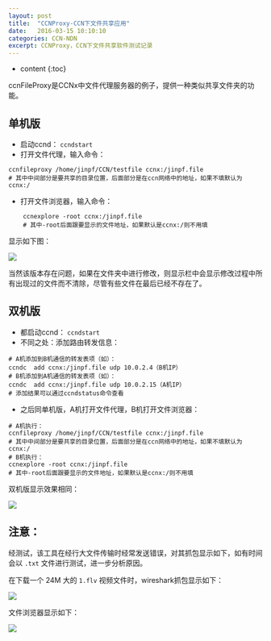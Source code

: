 ```yaml
---
layout: post
title:  "CCNProxy-CCN下文件共享应用"
date:   2016-03-15 10:10:10
categories: CCN-NDN
excerpt: CCNProxy，CCN下文件共享软件测试记录
---
```


* content
{:toc}

ccnFileProxy是CCNx中文件代理服务器的例子，提供一种类似共享文件夹的功能。

## 单机版

* 启动ccnd： `ccndstart`
* 打开文件代理，输入命令：

```shell
ccnfileproxy /home/jinpf/CCN/testfile ccnx:/jinpf.file
# 其中中间部分是要共享的目录位置，后面部分是在ccn网络中的地址，如果不填默认为ccnx:/
```

* 打开文件浏览器，输入命令：

```shell
    ccnexplore -root ccnx:/jinpf.file
    # 其中-root后面跟要显示的文件地址，如果默认是ccnx:/则不用填
```    

显示如下图：

![]({{"/pic/2016-3-15-1.png"}})

当然该版本存在问题，如果在文件夹中进行修改，则显示栏中会显示修改过程中所有出现过的文件而不清除，尽管有些文件在最后已经不存在了。

## 双机版

* 都启动ccnd： `ccndstart`
* 不同之处：添加路由转发信息：

```shell
# A机添加到B机通信的转发表项（如）：
ccndc  add ccnx:/jinpf.file udp 10.0.2.4（B机IP）
# B机添加到A机通信的转发表项（如）：
ccndc  add ccnx:/jinpf.file udp 10.0.2.15（A机IP）
# 添加结果可以通过ccndstatus命令查看
```

* 之后同单机版，A机打开文件代理，B机打开文件浏览器：

```shell
# A机执行：
ccnfileproxy /home/jinpf/CCN/testfile ccnx:/jinpf.file
# 其中中间部分是要共享的目录位置，后面部分是在ccn网络中的地址，如果不填默认为ccnx:/
# B机执行：
ccnexplore -root ccnx:/jinpf.file
# 其中-root后面跟要显示的文件地址，如果默认是ccnx:/则不用填
```

双机版显示效果相同：

![]({{"/pic/2016-3-15-2.png"}})

## 注意：

经测试，该工具在经行大文件传输时经常发送错误，对其抓包显示如下，如有时间会以 `.txt` 文件进行测试，进一步分析原因。

在下载一个 24M 大的 `1.flv` 视频文件时，wireshark抓包显示如下：

![]({{"/pic/2016-3-15-3.png"}})

文件浏览器显示如下：

![]({{"/pic/2016-3-15-4.png"}})

